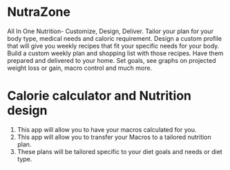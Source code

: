 # NutraZone
All In One Nutrition- Customize, Design, Deliver. Tailor your plan for your body type, medical needs and caloric requirement. 
Design a custom profile that will give you weekly recipes that fit your specific needs for your body. Build a custom weekly plan 
and shopping list with those recipes. Have them prepared and delivered to your home. Set goals, see graphs on projected weight loss or gain, macro control and much more. 

# Calorie calculator and Nutrition design

1. This app will allow you to have your macros calculated for you.
2. This app will allow you to transfer your Macros to a tailored nutrition plan.
3. These plans will be tailored specific to your diet goals and needs or diet type.


